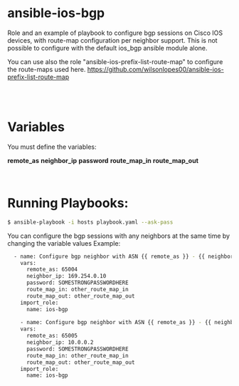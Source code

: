 # ansible-ios-bgp
Role and an example of playbook to configure bgp sessions on Cisco IOS devices, with route-map configuration per neighbor support. This is not possible to configure with the default ios_bgp ansible module alone.

You can use also the role "ansible-ios-prefix-list-route-map" to configure the route-maps used here.
https://github.com/wilsonlopes00/ansible-ios-prefix-list-route-map

<br>
<br>

# Variables

You must define the variables:

**remote_as** 
**neighbor_ip**
**password**
**route_map_in**
**route_map_out**

<br>

# Running Playbooks:

```sh
$ ansible-playbook -i hosts playbook.yaml --ask-pass
```


You can configure the bgp sessions with any neighbors at the same time by changing the variable values
Example:

```sh
  - name: Configure bgp neighbor with ASN {{ remote_as }} - {{ neighbor_ip }}
    vars:
      remote_as: 65004
      neighbor_ip: 169.254.0.10
      password: SOMESTRONGPASSWORDHERE
      route_map_in: other_route_map_in
      route_map_out: other_route_map_out
    import_role:
      name: ios-bgp
      
    - name: Configure bgp neighbor with ASN {{ remote_as }} - {{ neighbor_ip }}
    vars:
      remote_as: 65005
      neighbor_ip: 10.0.0.2
      password: SOMESTRONGPASSWORDHERE
      route_map_in: other_route_map_in
      route_map_out: other_route_map_out
    import_role:
      name: ios-bgp   
      
 ```

